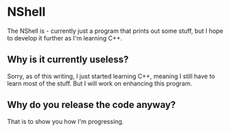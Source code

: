 # NShell

The NShell is - currently just a program that prints out some stuff, but I hope to develop it further as I'm learning C++.

## Why is it currently useless?

Sorry, as of this writing, I just started learning C++, meaning I still have to learn most of the stuff. But I will work on enhancing this program.

## Why do you release the code anyway?

That is to show you how I'm progressing.